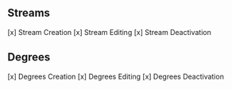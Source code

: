 ## Streams
[x] Stream Creation
[x] Stream Editing
[x] Stream Deactivation

## Degrees
[x] Degrees Creation
[x] Degrees Editing
[x] Degrees Deactivation